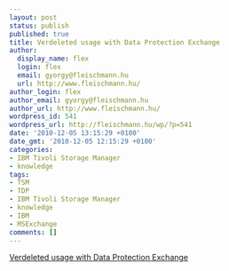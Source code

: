 ```yaml
---
layout: post
status: publish
published: true
title: Verdeleted usage with Data Protection Exchange
author:
  display_name: flex
  login: flex
  email: gyorgy@fleischmann.hu
  url: http://www.fleischmann.hu/
author_login: flex
author_email: gyorgy@fleischmann.hu
author_url: http://www.fleischmann.hu/
wordpress_id: 541
wordpress_url: http://fleischmann.hu/wp/?p=541
date: '2010-12-05 13:15:29 +0100'
date_gmt: '2010-12-05 12:15:29 +0100'
categories:
- IBM Tivoli Storage Manager
- knowledge
tags:
- TSM
- TDP
- IBM Tivoli Storage Manager
- knowledge
- IBM
- MSExchange
comments: []
---
```

<p><a href="http://www-01.ibm.com/support/docview.wss?uid=swg21456109&myns=swgtiv&mynp=OCSSTG2D&mync=R">Verdeleted usage with Data Protection Exchange</a></p>
